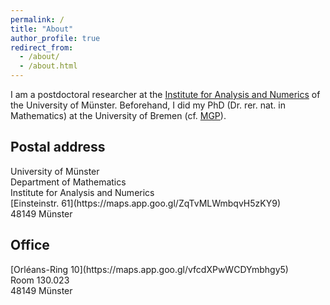 ```yaml
---
permalink: /
title: "About"
author_profile: true
redirect_from: 
  - /about/
  - /about.html
---
```

I am a postdoctoral researcher at the [Institute for Analysis and Numerics](https://www.uni-muenster.de/AMM/en/index.shtml) of the University of Münster.
Beforehand, I did my PhD (Dr. rer. nat. in Mathematics) at the University of Bremen (cf. [MGP](https://www.genealogy.math.ndsu.nodak.edu/id.php?id=277103)).
<h2>Postal address</h2>
University of Münster<br>
Department of Mathematics<br>
Institute for Analysis and Numerics<br>
[Einsteinstr. 61](https://maps.app.goo.gl/ZqTvMLWmbqvH5zKY9)<br>
48149 Münster

<h2>Office</h2>
[Orléans-Ring 10](https://maps.app.goo.gl/vfcdXPwWCDYmbhgy5)<br>
Room 130.023<br>
48149 Münster




 

